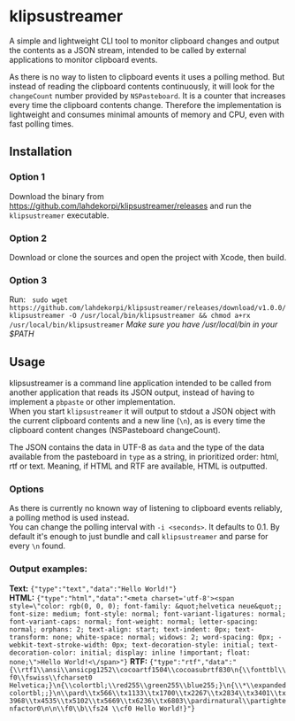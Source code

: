 # klipsustreamer
A simple and lightweight CLI tool to monitor clipboard changes and output the contents as a JSON stream, intended to be called by external applications to monitor clipboard events.

As there is no way to listen to clipboard events it uses a polling method. But instead of reading the clipboard contents continuously, it will look for the `changeCount` number provided by `NSPasteboard`. It is a counter that increases every time the clipboard contents change. Therefore the implementation is lightweight and consumes minimal amounts of memory and CPU, even with fast polling times.

## Installation
### Option 1
Download the binary from https://github.com/lahdekorpi/klipsustreamer/releases and run the `klipsustreamer` executable.
### Option 2
Download or clone the sources and open the project with Xcode, then build.
### Option 3
Run:  
`sudo wget https://github.com/lahdekorpi/klipsustreamer/releases/download/v1.0.0/klipsustreamer -O /usr/local/bin/klipsustreamer && chmod a+rx /usr/local/bin/klipsustreamer`
_Make sure you have /usr/local/bin in your $PATH_

## Usage
klipsustreamer is a command line application intended to be called from another application that reads its JSON output, instead of having to implement a `pbpaste` or other implementation.  
When you start `klipsustreamer` it will output to stdout a JSON object with the current clipboard contents and a new line (`\n`), as is every time the clipboard content changes (NSPasteboard changeCount).

The JSON contains the data in UTF-8 as `data` and the type of the data available from the pasteboard in `type` as a string, in prioritized order: html, rtf or text. Meaning, if HTML and RTF are available, HTML is outputted.

### Options
As there is currently no known way of listening to clipboard events reliably, a polling method is used instead.  
You can change the polling interval with `-i <seconds>`. It defaults to 0.1. 
By default it's enough to just bundle and call `klipsustreamer` and parse for every `\n` found.

### Output examples:
**Text:** `{"type":"text","data":"Hello World!"}`  
**HTML:** `{"type":"html","data":"<meta charset='utf-8'><span style=\"color: rgb(0, 0, 0); font-family: &quot;helvetica neue&quot;; font-size: medium; font-style: normal; font-variant-ligatures: normal; font-variant-caps: normal; font-weight: normal; letter-spacing: normal; orphans: 2; text-align: start; text-indent: 0px; text-transform: none; white-space: normal; widows: 2; word-spacing: 0px; -webkit-text-stroke-width: 0px; text-decoration-style: initial; text-decoration-color: initial; display: inline !important; float: none;\">Hello World!<\/span>"}`
**RTF:** `{"type":"rtf","data":"{\\rtf1\\ansi\\ansicpg1252\\cocoartf1504\\cocoasubrtf830\n{\\fonttbl\\f0\\fswiss\\fcharset0 Helvetica;}\n{\\colortbl;\\red255\\green255\\blue255;}\n{\\*\\expandedcolortbl;;}\n\\pard\\tx566\\tx1133\\tx1700\\tx2267\\tx2834\\tx3401\\tx3968\\tx4535\\tx5102\\tx5669\\tx6236\\tx6803\\pardirnatural\\partightenfactor0\n\n\\f0\\b\\fs24 \\cf0 Hello World!}"}`  

